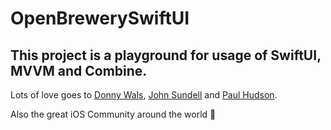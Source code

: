 # OpenBrewerySwiftUI

## This project is a playground for usage of SwiftUI, MVVM and Combine.

Lots of love goes to [Donny Wals](https://twitter.com/donnywals), [John Sundell](https://twitter.com/johnsundell) and [Paul Hudson](https://twitter.com/twostraws). 

Also the great iOS Community around the world 💙
